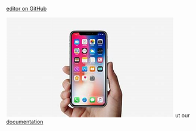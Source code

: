 [editor on GitHub](https://github.com/Circumcentral/circumcentral.github.io/edit/master/README.md)

![iPhone 11](phone.png)
ut our [documentation](https://help.github.com/categories/github-pages-basics/)
